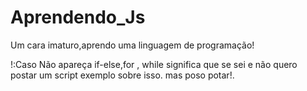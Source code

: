 # Aprendendo_Js
Um cara imaturo,aprendo uma linguagem de programação!

!:Caso Não apareça if-else,for , while
significa que se sei e não quero postar um script exemplo sobre isso. mas poso potar!.
